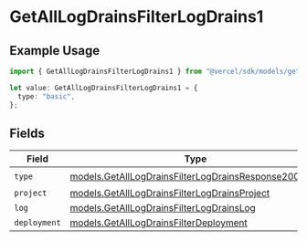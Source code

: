 # GetAllLogDrainsFilterLogDrains1

## Example Usage

```typescript
import { GetAllLogDrainsFilterLogDrains1 } from "@vercel/sdk/models/getalllogdrainsop.js";

let value: GetAllLogDrainsFilterLogDrains1 = {
  type: "basic",
};
```

## Fields

| Field                                                                                                              | Type                                                                                                               | Required                                                                                                           | Description                                                                                                        |
| ------------------------------------------------------------------------------------------------------------------ | ------------------------------------------------------------------------------------------------------------------ | ------------------------------------------------------------------------------------------------------------------ | ------------------------------------------------------------------------------------------------------------------ |
| `type`                                                                                                             | [models.GetAllLogDrainsFilterLogDrainsResponse200Type](../models/getalllogdrainsfilterlogdrainsresponse200type.md) | :heavy_check_mark:                                                                                                 | N/A                                                                                                                |
| `project`                                                                                                          | [models.GetAllLogDrainsFilterLogDrainsProject](../models/getalllogdrainsfilterlogdrainsproject.md)                 | :heavy_minus_sign:                                                                                                 | N/A                                                                                                                |
| `log`                                                                                                              | [models.GetAllLogDrainsFilterLogDrainsLog](../models/getalllogdrainsfilterlogdrainslog.md)                         | :heavy_minus_sign:                                                                                                 | N/A                                                                                                                |
| `deployment`                                                                                                       | [models.GetAllLogDrainsFilterDeployment](../models/getalllogdrainsfilterdeployment.md)                             | :heavy_minus_sign:                                                                                                 | N/A                                                                                                                |
